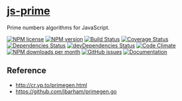 [js-prime](http://aureooms.github.io/js-prime)
==

Prime numbers algorithms for JavaScript.

[![NPM license](http://img.shields.io/npm/l/aureooms-js-prime.svg?style=flat)](https://raw.githubusercontent.com/aureooms/js-prime/master/LICENSE)
[![NPM version](http://img.shields.io/npm/v/aureooms-js-prime.svg?style=flat)](https://www.npmjs.org/package/aureooms-js-prime)
[![Build Status](http://img.shields.io/travis/aureooms/js-prime.svg?style=flat)](https://travis-ci.org/aureooms/js-prime)
[![Coverage Status](http://img.shields.io/coveralls/aureooms/js-prime.svg?style=flat)](https://coveralls.io/r/aureooms/js-prime)
[![Dependencies Status](http://img.shields.io/david/aureooms/js-prime.svg?style=flat)](https://david-dm.org/aureooms/js-prime#info=dependencies)
[![devDependencies Status](http://img.shields.io/david/dev/aureooms/js-prime.svg?style=flat)](https://david-dm.org/aureooms/js-prime#info=devDependencies)
[![Code Climate](http://img.shields.io/codeclimate/github/aureooms/js-prime.svg?style=flat)](https://codeclimate.com/github/aureooms/js-prime)
[![NPM downloads per month](http://img.shields.io/npm/dm/aureooms-js-prime.svg?style=flat)](https://www.npmjs.org/package/aureooms-js-prime)
[![GitHub issues](http://img.shields.io/github/issues/aureooms/js-prime.svg?style=flat)](https://github.com/aureooms/js-prime/issues)
[![Documentation](https://aureooms.github.io/js-prime/badge.svg)](https://aureooms.github.io/js-prime/source.html)

## Reference

 - http://cr.yp.to/primegen.html
 - https://github.com/jbarham/primegen.go
